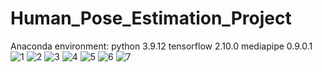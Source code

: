 # Human_Pose_Estimation_Project
Anaconda environment:
python 3.9.12
tensorflow 2.10.0
mediapipe 0.9.0.1  
![1](https://github.com/ChiuTC/Human_Pose_Estimation_Project/assets/99594456/eb90afb7-0918-478f-a592-0364678f6c7c)
![2](https://github.com/ChiuTC/Human_Pose_Estimation_Project/assets/99594456/aa9b11a4-36da-4439-a125-fd9a825fdb5b)
![3](https://github.com/ChiuTC/Human_Pose_Estimation_Project/assets/99594456/d7dd51ec-621e-49b7-b47f-df613eb91a9c)
![4](https://github.com/ChiuTC/Human_Pose_Estimation_Project/assets/99594456/19f98335-500f-4e1c-9b6f-91da77f7f2c8)
![5](https://github.com/ChiuTC/Human_Pose_Estimation_Project/assets/99594456/7622de94-7692-40bb-abc5-849535d5b7ec)
![6](https://github.com/ChiuTC/Human_Pose_Estimation_Project/assets/99594456/21f47b95-af6f-404d-a28b-c0bddb98a33c)
![7](https://github.com/ChiuTC/Human_Pose_Estimation_Project/assets/99594456/744cf2d6-f5d1-4e05-b955-d4bf10e4deb6)

